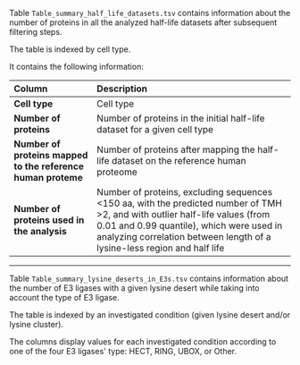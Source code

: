 Table `Table_summary_half_life_datasets.tsv` contains information about the number of proteins in all the analyzed half-life datasets after subsequent filtering steps.

The table is indexed by cell type.

It contains the following information:

| Column  | Description  |
|:--|:--|
|**Cell type**| Cell type|
|**Number of proteins**| Number of proteins in the initial half-life dataset for a given cell type|
|**Number of proteins mapped to the reference human proteme**| Number of proteins after mapping the half-life dataset on the reference human proteome|
|**Number of proteins used in the analysis**|Number of proteins, excluding sequences <150 aa, with the predicted number of TMH >2, and with outlier half-life values (from 0.01 and 0.99 quantile), which were used in analyzing correlation between length of a lysine-less region and half life|

---

Table `Table_summary_lysine_deserts_in_E3s.tsv` contains information about the number of E3 ligases with a given lysine desert while taking into account the type of E3 ligase.

The table is indexed by an investigated condition (given lysine desert and/or lysine cluster).

The columns display values for each investigated condition according to one of the four E3 ligases' type: HECT, RING, UBOX, or Other.
